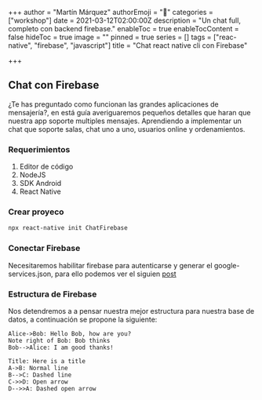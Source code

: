 +++
author = "Martín Márquez"
authorEmoji = "🤠"
categories = ["workshop"]
date = 2021-03-12T02:00:00Z
description = "Un chat full, completo con backend firebase."
enableToc = true
enableTocContent = false
hideToc = true
image = ""
pinned = true
series = []
tags = ["reac-native", "firebase", "javascript"]
title = "Chat react native cli con Firebase"

+++
## Chat con Firebase

¿Te has preguntado como funcionan las grandes aplicaciones de mensajería?, en está guía averiguaremos pequeños detalles que haran que nuestra app soporte multiples mensajes. Aprendiendo a implementar un chat que soporte salas, chat uno a uno, usuarios online y ordenamientos.

### Requerimientos

1. Editor de código
2. NodeJS
3. SDK Android
4. React Native

### Crear proyeco

```bash
npx react-native init ChatFirebase
```

### Conectar Firebase

Necesitaremos habilitar firebase para autenticarse y generar el google-services.json, para ello podemos ver el siguien [post ](https://blog.codemx.org/en/posts/login-react-native-cli-con-firebase/#firebase)

### Estructura de Firebase

Nos detendremos a a pensar nuestra mejor estructura para nuestra base de datos, a continuación se propone la siguiente:

```msc
Alice->Bob: Hello Bob, how are you?
Note right of Bob: Bob thinks
Bob-->Alice: I am good thanks!
```

```msc
Title: Here is a title
A->B: Normal line
B-->C: Dashed line
C->>D: Open arrow
D-->>A: Dashed open arrow
```